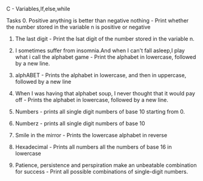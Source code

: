 C - Variables,If,else,while

Tasks
  0. Positive anything is better than negative nothing
  	- Print whether the number stored in the variable n is positive or negative

  1. The last digit
  	- Print the lsat digit of the number stored in the variable n.

  2. I sometimes suffer from insomnia.And when I can't fall asleep,I play what i call the alphabet game
  	- Print the alphabet in lowercase, followed by a new line.

  3. alphABET
  	- Prints the alphabet in lowercase, and then in uppercase, followed by a new line

  4. When I was having that alphabet soup, I never thought that it would pay off
  	- Prints the alphabet in lowercase, followed by a new line.

  5. Numbers
  	- prints all single digit numbers of base 10 starting from 0.

  6. Numberz
  	- prints all single digit numbers of base 10

  7. Smile in the mirror
  	- Prints the lowercase alphabet in reverse

  8. Hexadecimal
  	- Prints all numbers all the numbers of base 16 in lowercase

  9. Patience, persistence and perspiration make an unbeatable combination for success
  	- Print all possible combinations of single-digit numbers.










